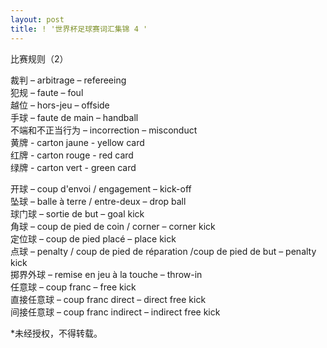 ```yaml
---
layout: post
title: ! '世界杯足球赛词汇集锦 4 '
---
```


<p>比赛规则（2）</p>
<p>裁判 – arbitrage – refereeing<br />犯规 – faute – foul<br />越位 – hors-jeu – offside<br />手球 – faute de main – handball<br />不端和不正当行为 – incorrection – misconduct<br />黄牌 - carton jaune - yellow card<br />红牌 - carton rouge - red card<br />绿牌 - carton vert - green card</p>
<p>开球 – coup d&#39;envoi / engagement – kick-off<br />坠球 – balle à terre / entre-deux – drop ball<br />球门球 – sortie de but – goal kick<br />角球 – coup de pied de coin / corner – corner kick<br />定位球 – coup de pied placé – place kick<br />点球 – penalty / coup de pied de réparation /coup de pied de but – penalty kick<br />掷界外球 – remise en jeu à la touche – throw-in<br />任意球 – coup franc – free kick<br />直接任意球 – coup franc direct – direct free kick<br />间接任意球 – coup franc indirect – indirect free kick</p>
<p>*未经授权，不得转载。</p>
